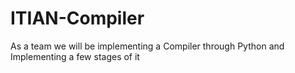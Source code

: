 # ITIAN-Compiler
As a team we will be implementing a Compiler through Python and Implementing a few stages of it
